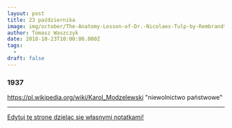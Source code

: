 ```yaml
---
layout: post
title: 23 października
image: img/october/The-Anatomy-Lesson-of-Dr.-Nicolaes-Tulp-by-Rembrandt.jpg
author: Tomasz Waszczyk
date: 2018-10-23T10:00:00.000Z
tags:
  - 
draft: false
---
```


### 1937

https://pl.wikipedia.org/wiki/Karol_Modzelewski "niewolnictwo państwowe"

---

<a href="https://github.com/TomaszWaszczyk/historia.waszczyk.com/edit/master/src/content/october-23.md" target="_blank">Edytuj tę stronę dzieląc się własnymi notatkami!</a>
